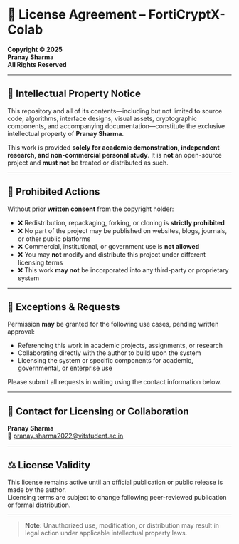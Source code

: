 # 📃 License Agreement – FortiCryptX-Colab

**Copyright © 2025**  
**Pranay Sharma**  
**All Rights Reserved**

---

## 🧠 Intellectual Property Notice

This repository and all of its contents—including but not limited to source code, algorithms, interface designs, visual assets, cryptographic components, and accompanying documentation—constitute the exclusive intellectual property of **Pranay Sharma**.

This work is provided **solely for academic demonstration, independent research, and non-commercial personal study**. It is **not** an open-source project and **must not** be treated or distributed as such.

---

## 🚫 Prohibited Actions

Without prior **written consent** from the copyright holder:

- ❌ Redistribution, repackaging, forking, or cloning is **strictly prohibited**
- ❌ No part of the project may be published on websites, blogs, journals, or other public platforms
- ❌ Commercial, institutional, or government use is **not allowed**
- ❌ You may **not** modify and distribute this project under different licensing terms
- ❌ This work **may not** be incorporated into any third-party or proprietary system

---

## 🧩 Exceptions & Requests

Permission **may** be granted for the following use cases, pending written approval:

- Referencing this work in academic projects, assignments, or research
- Collaborating directly with the author to build upon the system
- Licensing the system or specific components for academic, governmental, or enterprise use

Please submit all requests in writing using the contact information below.

---

## 📩 Contact for Licensing or Collaboration

**Pranay Sharma**  
📧 [pranay.sharma2022@vitstudent.ac.in](mailto:pranay.sharma2022@vitstudent.ac.in)

---

## ⚖️ License Validity

This license remains active until an official publication or public release is made by the author.  
Licensing terms are subject to change following peer-reviewed publication or formal distribution.

---

> **Note:** Unauthorized use, modification, or distribution may result in legal action under applicable intellectual property laws.

